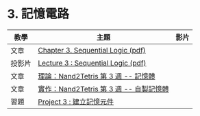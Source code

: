 # 3. 記憶電路

| 教學 | 主題  | 影片  |
|--------|-------|----|
| 文章 | [Chapter 3. Sequential Logic (pdf)](http://nand2tetris.org/chapters/chapter%2003.pdf)  |  |
| 投影片 | [Lecture 3 : Sequential Logic (pdf)](http://nand2tetris.org/lectures/PDF/lecture%2003%20sequential%20logic.pdf)  |  |
| 文章 | [理論：Nand2Tetris 第 3 週 -- 記憶體](../ymag201506/focus5.md)  |  |
| 文章 | [實作：Nand2Tetris 第 3 週 -- 自製記憶體](../pmag201507/focus5.md)  |  |
| 習題 | [Project 3 : 建立記憶元件](http://nand2tetris.org/03.php)  |  |
